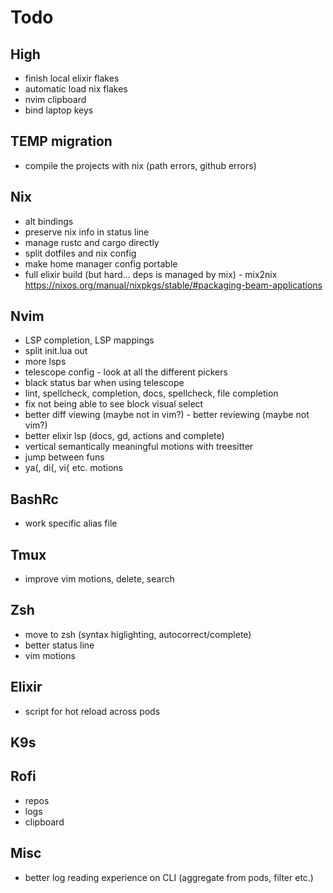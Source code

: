 # Todo

## High 

- finish local elixir flakes
- automatic load nix flakes
- nvim clipboard
- bind laptop keys

## TEMP migration

- compile the projects with nix (path errors, github errors)

## Nix

- alt bindings
- preserve nix info in status line
- manage rustc and cargo directly
- split dotfiles and nix config
- make home manager config portable
- full elixir build (but hard... deps is managed by mix) - mix2nix
https://nixos.org/manual/nixpkgs/stable/#packaging-beam-applications

## Nvim
- LSP completion, LSP mappings
- split init.lua out
- more lsps
- telescope config - look at all the different pickers
- black status bar when using telescope
- lint, spellcheck, completion, docs, spellcheck, file completion
- fix not being able to see block visual select
- better diff viewing (maybe not in vim?) - better reviewing (maybe not vim?)
- better elixir lsp (docs, gd, actions and complete)
- vertical semantically meaningful motions with treesitter
- jump between funs
- ya(, di(, vi{ etc. motions


## BashRc
- work specific alias file

## Tmux

- improve vim motions, delete, search

## Zsh

- move to zsh (syntax higlighting, autocorrect/complete)
- better status line
- vim motions

## Elixir

- script for hot reload across pods

## K9s

## Rofi
- repos
- logs
- clipboard

## Misc

- better log reading experience on CLI (aggregate from pods, filter etc.)
